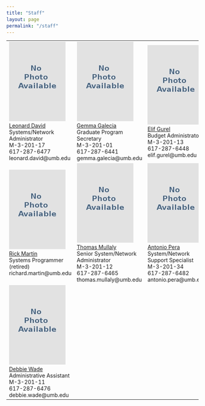 ```yaml
---
title: "Staff"
layout: page
permalink: "/staff"
---
```


<table>
  <tr>
    <td>
      <img src="/WEB/images/people/No_Photo_Available.jpg"><br>
      <a href="https://www.cs.umb.edu/people/Leonard_David/" target=_blank>Leonard David</a><br>
      Systems/Network Administrator<br>
      M-3-201-17<br>
      617-287-6477<br>
      leonard.david@umb.edu
    </td>
    <td>
      <img src="/WEB/images/people/No_Photo_Available.jpg"><br>
      <a href="https://www.cs.umb.edu/people/Gemma_Galecia/" target=_blank>Gemma Galecia</a><br>
      Graduate Program Secretary<br>
      M-3-201-01<br>
      617-287-6441<br>
      gemma.galecia@umb.edu
    </td>
    <td>
      <img src="/WEB/images/people/No_Photo_Available.jpg"><br>
      <a href="https://www.cs.umb.edu/people/Elif_Gurel/" target=_blank>Elif Gurel</a><br>
      Budget Administrator<br>
      M-3-201-13<br>
      617-287-6448<br>
      elif.gurel@umb.edu
    </td>
    <td>
      <img src="/WEB/images/people/No_Photo_Available.jpg"><br>
      <a href="https://www.cs.umb.edu/people/John_Lewis/" target=_blank>John Lewis</a><br>
      Budget Administrator (retired)<br>
      john.lewis@umb.edu
    </td>
  </tr>
   <tr>
    <td>
      <img src="/WEB/images/people/No_Photo_Available.jpg"><br>
      <a href="https://www.cs.umb.edu/people/Rick_Martin/" target=_blank>Rick Martin</a><br>
      Systems Programmer (retired)<br>
      richard.martin@umb.edu
    </td>
    <td>
      <img src="/WEB/images/people/No_Photo_Available.jpg"><br>
      <a href="https://www.cs.umb.edu/people/Thomas_Mullaly/" target=_blank>Thomas Mullaly</a><br>
      Senior System/Network Administrator<br>
      M-3-201-12<br>
      617-287-6465<br>
      thomas.mullaly@umb.edu
    </td>
    <td>
      <img src="/WEB/images/people/No_Photo_Available.jpg"><br>
      <a href="https://www.cs.umb.edu/people/Antonio_Pera/" target=_blank>Antonio Pera</a><br>
      System/Network Support Specialist<br>
      M-3-201-34<br>
      617-287-6482<br>
      antonio.pera@umb.edu
    </td>
    <td>
      <img src="/WEB/images/people/William_Perry.jpg"><br>
      <a href="https://www.cs.umb.edu/people/William_Perry/" target=_blank>William Perry</a><br>
      Systems/Network Administrator (retired)<br>
      billcc@cs.umb.edu
    </td>
  </tr>
  </tr>
   <tr>
    <td>
      <img src="/WEB/images/people/No_Photo_Available.jpg"><br>
      <a href="https://www.cs.umb.edu/people/Debbie_Wade/" target=_blank>Debbie Wade</a><br>
      Administrative Assistant<br>
      M-3-201-11<br>
      617-287-6476<br>
      debbie.wade@umb.edu
    </td>
  </tr>
</table>
